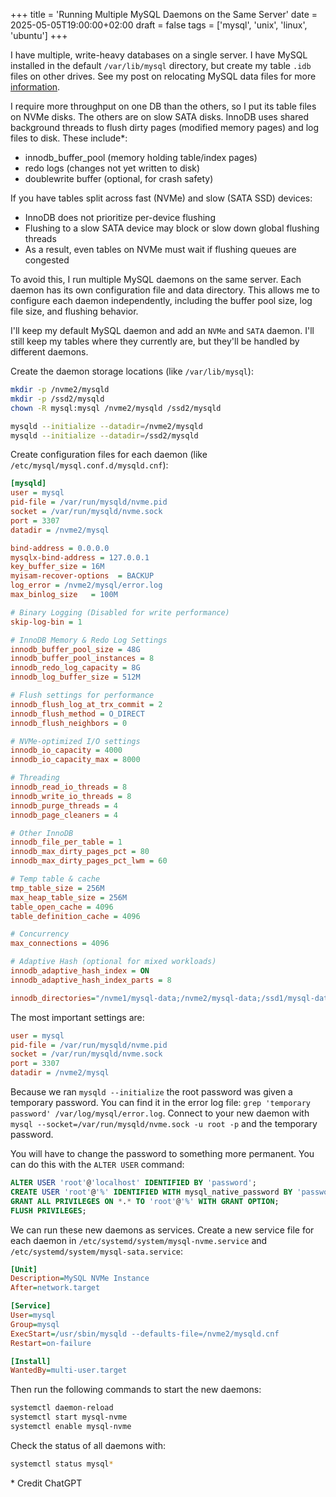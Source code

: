 +++
title = 'Running Multiple MySQL Daemons on the Same Server'
date = 2025-05-05T19:00:00+02:00
draft = false
tags = ['mysql', 'unix', 'linux', 'ubuntu']
+++

I have multiple, write-heavy databases on a single server. I have MySQL installed in the default `/var/lib/mysql` directory, but create my table `.idb` files on other drives. See my post on relocating MySQL data files for more [information](https://danieldutoit.net/posts/2025/mysql-relocate-table-data/).

I require more throughput on one DB than the others, so I put its table files on NVMe disks. The others are on slow SATA disks. InnoDB uses shared background threads to flush dirty pages (modified memory pages) and log files to disk. These include*:

- innodb_buffer_pool (memory holding table/index pages)
- redo logs (changes not yet written to disk)
- doublewrite buffer (optional, for crash safety)

If you have tables split across fast (NVMe) and slow (SATA SSD) devices:

- InnoDB does not prioritize per-device flushing
- Flushing to a slow SATA device may block or slow down global flushing threads
- As a result, even tables on NVMe must wait if flushing queues are congested

To avoid this, I run multiple MySQL daemons on the same server. Each daemon has its own configuration file and data directory. This allows me to configure each daemon independently, including the buffer pool size, log file size, and flushing behavior.

I'll keep my default MySQL daemon and add an `NVMe` and `SATA` daemon. I'll still keep my tables where they currently are, but they'll be handled by different daemons.

Create the daemon storage locations (like `/var/lib/mysql`):

```bash
mkdir -p /nvme2/mysqld
mkdir -p /ssd2/mysqld
chown -R mysql:mysql /nvme2/mysqld /ssd2/mysqld

mysqld --initialize --datadir=/nvme2/mysqld
mysqld --initialize --datadir=/ssd2/mysqld
```

Create configuration files for each daemon (like `/etc/mysql/mysql.conf.d/mysqld.cnf`):

```ini
[mysqld]
user = mysql
pid-file = /var/run/mysqld/nvme.pid
socket = /var/run/mysqld/nvme.sock
port = 3307
datadir = /nvme2/mysql

bind-address = 0.0.0.0
mysqlx-bind-address = 127.0.0.1
key_buffer_size = 16M
myisam-recover-options  = BACKUP
log_error = /nvme2/mysql/error.log
max_binlog_size   = 100M

# Binary Logging (Disabled for write performance)
skip-log-bin = 1

# InnoDB Memory & Redo Log Settings
innodb_buffer_pool_size = 48G
innodb_buffer_pool_instances = 8
innodb_redo_log_capacity = 8G
innodb_log_buffer_size = 512M

# Flush settings for performance
innodb_flush_log_at_trx_commit = 2
innodb_flush_method = O_DIRECT
innodb_flush_neighbors = 0

# NVMe-optimized I/O settings
innodb_io_capacity = 4000
innodb_io_capacity_max = 8000

# Threading
innodb_read_io_threads = 8
innodb_write_io_threads = 8
innodb_purge_threads = 4
innodb_page_cleaners = 4

# Other InnoDB
innodb_file_per_table = 1
innodb_max_dirty_pages_pct = 80
innodb_max_dirty_pages_pct_lwm = 60

# Temp table & cache
tmp_table_size = 256M
max_heap_table_size = 256M
table_open_cache = 4096
table_definition_cache = 4096

# Concurrency
max_connections = 4096

# Adaptive Hash (optional for mixed workloads)
innodb_adaptive_hash_index = ON
innodb_adaptive_hash_index_parts = 8

innodb_directories="/nvme1/mysql-data;/nvme2/mysql-data;/ssd1/mysql-data;/ssd2/mysql-data"
```

The most important settings are:

```ini
user = mysql
pid-file = /var/run/mysqld/nvme.pid
socket = /var/run/mysqld/nvme.sock
port = 3307
datadir = /nvme2/mysql
```

Because we ran `mysqld --initialize` the root password was given a temporary password. You can find it in the error log file: `grep 'temporary password' /var/log/mysql/error.log`. Connect to your new daemon with `mysql --socket=/var/run/mysqld/nvme.sock -u root -p` and the temporary password.

You will have to change the password to something more permanent. You can do this with the `ALTER USER` command:

```sql
ALTER USER 'root'@'localhost' IDENTIFIED BY 'password';
CREATE USER 'root'@'%' IDENTIFIED WITH mysql_native_password BY 'password';
GRANT ALL PRIVILEGES ON *.* TO 'root'@'%' WITH GRANT OPTION;
FLUSH PRIVILEGES;
```

We can run these new daemons as services. Create a new service file for each daemon in `/etc/systemd/system/mysql-nvme.service` and `/etc/systemd/system/mysql-sata.service`:

```ini
[Unit]
Description=MySQL NVMe Instance
After=network.target

[Service]
User=mysql
Group=mysql
ExecStart=/usr/sbin/mysqld --defaults-file=/nvme2/mysqld.cnf
Restart=on-failure

[Install]
WantedBy=multi-user.target
```

Then run the following commands to start the new daemons:

```bash
systemctl daemon-reload
systemctl start mysql-nvme
systemctl enable mysql-nvme
```

Check the status of all daemons with:

```bash
systemctl status mysql*
```

\* Credit ChatGPT

